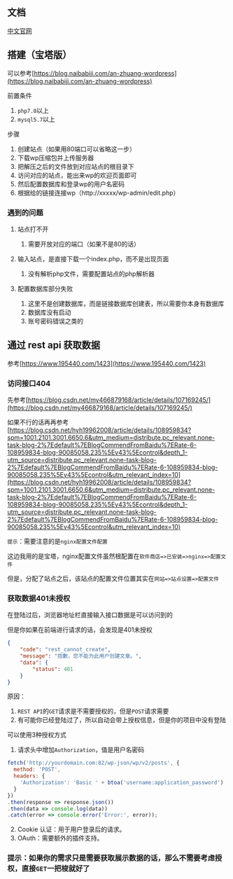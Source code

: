 ## 文档

[中文官网](https://cn.wordpress.org/)

## 搭建（宝塔版）

可以参考[https://blog.naibabiji.com/an-zhuang-wordpress](https://blog.naibabiji.com/an-zhuang-wordpress)

前置条件
1. `php7.0`以上
2. `mysql5.7`以上

步骤
1. 创建站点（如果用80端口可以省略这一步）
2. 下载wp压缩包并上传服务器
3. 把解压之后的文件放到对应站点的根目录下
4. 访问对应的站点，能出来wp的欢迎页面即可
5. 然后配置数据库和登录wp的用户名密码
6. 根据给的链接连接wp（http://xxxxx/wp-admin/edit.php）

### 遇到的问题

1. 站点打不开
   1. 需要开放对应的端口（如果不是80的话）

2. 输入站点，是直接下载一个index.php，而不是出现页面
   1. 没有解析php文件，需要配置站点的php解析器

3. 配置数据库部分失败
    1. 这里不是创建数据库，而是链接数据库创建表，所以需要你本身有数据库
    2. 数据库没有启动
    3. 账号密码错误之类的


## 通过 rest api 获取数据

参考[https://www.195440.com/1423](https://www.195440.com/1423)


### 访问接口404

先参考[https://blog.csdn.net/my466879168/article/details/107169245/](https://blog.csdn.net/my466879168/article/details/107169245/)

如果不行的话再再参考[https://blog.csdn.net/hyh19962008/article/details/108959834?spm=1001.2101.3001.6650.6&utm_medium=distribute.pc_relevant.none-task-blog-2%7Edefault%7EBlogCommendFromBaidu%7ERate-6-108959834-blog-90085058.235%5Ev43%5Econtrol&depth_1-utm_source=distribute.pc_relevant.none-task-blog-2%7Edefault%7EBlogCommendFromBaidu%7ERate-6-108959834-blog-90085058.235%5Ev43%5Econtrol&utm_relevant_index=10](https://blog.csdn.net/hyh19962008/article/details/108959834?spm=1001.2101.3001.6650.6&utm_medium=distribute.pc_relevant.none-task-blog-2%7Edefault%7EBlogCommendFromBaidu%7ERate-6-108959834-blog-90085058.235%5Ev43%5Econtrol&depth_1-utm_source=distribute.pc_relevant.none-task-blog-2%7Edefault%7EBlogCommendFromBaidu%7ERate-6-108959834-blog-90085058.235%5Ev43%5Econtrol&utm_relevant_index=10)

`提示`：需要注意的是`nginx配置文件配置`

这边我用的是宝塔，nginx配置文件虽然根配置在`软件商店=>已安装=>nginx=>配置文件`

但是，分配了站点之后，该站点的配置文件位置其实在`网站=>站点设置=>配置文件`


### 获取数据401未授权

在登陆过后，浏览器地址栏直接输入接口数据是可以访问到的

但是你如果在前端进行请求的话，会发现是401未授权

```json
{
    "code": "rest_cannot_create",
    "message": "抱歉，您不能为此用户创建文章。",
    "data": {
        "status": 401
    }
}
```

原因：
1. `REST API`的`GET`请求是不需要授权的，但是`POST`请求需要
2. 有可能你已经登陆过了，所以自动会带上授权信息，但是你的项目中没有登陆

可以使用3种授权方式

1. 请求头中增加`Authorization`，值是用户名密码

```js
fetch('http://yourdomain.com:82/wp-json/wp/v2/posts', {
  method: 'POST',
  headers: {
    'Authorization': 'Basic ' + btoa('username:application_password')
  }
})
.then(response => response.json())
.then(data => console.log(data))
.catch(error => console.error('Error:', error));
```
2. Cookie 认证：用于用户登录后的请求。
3. OAuth：需要额外的插件支持。

### 提示：如果你的需求只是需要获取展示数据的话，那么不需要考虑授权，直接`GET`一把梭就好了